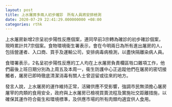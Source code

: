 ```yaml
---
layout: post
title: 上水屠房多兩人初步確診　所有人員將安排檢測
date: 2020-07-29 22:41:29.000000000 +08:00
categories: rthk
---
```


上水屠房新增2宗呈初步陽性反應個案，連同早前3宗轉為確診的初步確診個案，現時累計共7宗個案。食物環境衞生署表示，會在今明兩日為所有進出屠房的人，包括營運者、入口商、買手及運輸公司，安排病毒病檢測，以盡快隔離染病人員。

食環署表示，2名呈初步陽性反應的工人均在上水屠房負責欄區牲口雜項工作，他們最後上班日期分別為上周五及本周一，衞生防護中心正追蹤他們在屠房的密切接觸者，屠房已即時徹底清潔消毒有關人士曾逗留或往來的地方。

發言人說，上水屠房的運作維持正常，活豬供應不受影響，強調市民無須擔心屠房屠宰的肉類的食用安全，政府與上水屠房已檢視買賣流程及實施社交距離措施，以確保其運作符合衞生和環境標準，及供應市場的所有肉類均適宜供人食用。
